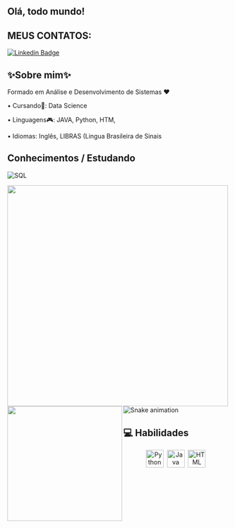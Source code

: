 ## Olá, todo mundo!
##
<h2>MEUS CONTATOS:</h2>

[![Linkedin Badge](https://img.shields.io/badge/LinkedIn-0077B5?style=for-the-badge&logo=linkedin&logoColor=white)](https://www.linkedin.com/in/emanuel-trindade-535927343/) 


<h2>✨Sobre mim✨</h2>
<p>Formado em Análise e Desenvolvimento de Sistemas ♥ </p>
<p> • Cursando🎲: Data Science </p>
<p> • Linguagens🎮: JAVA, Python, HTM, </p>
<p> • Idiomas: Inglês, LIBRAS (Lingua Brasileira de Sinais </p>

<h2>Conhecimentos / Estudando </h2>

![SQL](https://img.shields.io/badge/SQL-1C6758?style=for-the-badge)

  <img  align="left"  width="500px" src="https://github-readme-stats.vercel.app/api?username=EmanuelTrindade-Al&show_icons=true&theme=gruvbox_light"/>
  <img  align="left"  width="260px" src="https://github-readme-stats.vercel.app/api/top-langs/?username=EmanuelTrindade-Al&hide=shell&theme=gruvbox_light"/>


![Snake animation](https://github.com/juliaeduarda-rg/juliaeduarda-rg/blob/output/github-contribution-grid-snake.svg)

##

  ## 💻 Habilidades
<div align="center">
  <img src="https://cdn.jsdelivr.net/gh/devicons/devicon/icons/python/python-original.svg" title="Python" alt="Python" width="40" height="40"/>&nbsp;
  <img src="https://cdn.jsdelivr.net/gh/devicons/devicon/icons/java/java-original.svg" title="Java" alt="Java" width="40" height="40"/>&nbsp;
  <img src="https://cdn.jsdelivr.net/gh/devicons/devicon/icons/html5/html5-original.svg" title="HTML" alt="HTML" width="40" height="40"/>&nbsp;
</div>

</p>
